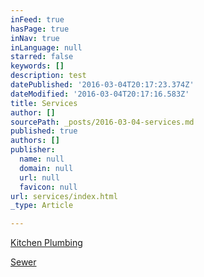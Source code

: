```yaml
---
inFeed: true
hasPage: true
inNav: true
inLanguage: null
starred: false
keywords: []
description: test
datePublished: '2016-03-04T20:17:23.374Z'
dateModified: '2016-03-04T20:17:16.583Z'
title: Services
author: []
sourcePath: _posts/2016-03-04-services.md
published: true
authors: []
publisher:
  name: null
  domain: null
  url: null
  favicon: null
url: services/index.html
_type: Article

---
```

[Kitchen Plumbing][0]

[Sewer][1]

[0]: null
[1]: https://thegrid.ai/water-heater-repair-in-little-rock/1c96093c-babc-4d84-9b22-72f52b37d576/